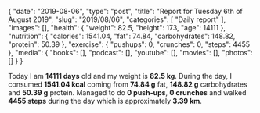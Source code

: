 {
    "date": "2019-08-06",
    "type": "post",
    "title": "Report for Tuesday 6th of August 2019",
    "slug": "2019\/08\/06",
    "categories": [
        "Daily report"
    ],
    "images": [],
    "health": {
        "weight": 82.5,
        "height": 173,
        "age": 14111
    },
    "nutrition": {
        "calories": 1541.04,
        "fat": 74.84,
        "carbohydrates": 148.82,
        "protein": 50.39
    },
    "exercise": {
        "pushups": 0,
        "crunches": 0,
        "steps": 4455
    },
    "media": {
        "books": [],
        "podcast": [],
        "youtube": [],
        "movies": [],
        "photos": []
    }
}

Today I am <strong>14111 days</strong> old and my weight is <strong>82.5 kg</strong>. During the day, I consumed <strong>1541.04 kcal</strong> coming from <strong>74.84 g</strong> fat, <strong>148.82 g</strong> carbohydrates and <strong>50.39 g</strong> protein. Managed to do <strong>0 push-ups</strong>, <strong>0 crunches</strong> and walked <strong>4455 steps</strong> during the day which is approximately <strong>3.39 km</strong>.